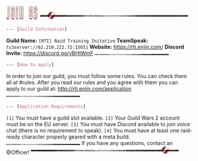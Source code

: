 ![header-join_us](../../graphics/headers/header-join_us.png)
![separator-big](../../graphics/separators/separator-big.png)
```css
--- [Guild Information]
```
**Guild Name:** `[RTI] Raid Training Initative`
**TeamSpeak:** `ts3server://62.210.222.72:15651`
**Website:** <https://rti.enjin.com/>
**Discord Invite:** https://discord.gg/yBHtWmF
![separator-small](../../graphics/separators/separator-small.png)
```css
--- [How to apply]
```
In order to join our guild, you must follow some rules. You can check them all at #rules.
After you read our rules and you agree with them you can apply to our guild at: <http://rti.enjin.com/application>
![separator-small](../../graphics/separators/separator-small.png)
```css
--- [Application Requirements]
```
`[1]` You must have a guild slot available.
`[2]` Your Guild Wars 2 account must be on the EU server.
`[3]` You must have Discord available to join voice chat (there is no requirement to speak).
`[4]` You must have at least one raid-ready character properly geared with a meta build.
![separator-small](../../graphics/separators/separator-small.png)
If you have any questions, contact an @Officer!
![separator-big_2](../../graphics/separators/separator-big_2.png)